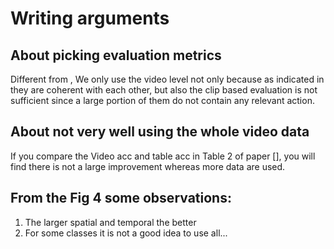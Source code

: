 # Writing arguments

## About picking evaluation metrics

Different from , We only use the video level not only because as indicated in they are coherent with each other, but also the clip based evaluation is not sufficient since a large portion of them do not contain any relevant action.

## About not very well using the whole video data
If you compare the Video acc and table acc in Table 2 of paper [], you will find there is not a large improvement whereas more data are used.


## From the Fig 4 some observations:
1. The larger spatial and temporal the better
2. For some classes it is not a good idea to use all...
